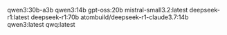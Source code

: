 qwen3:30b-a3b
qwen3:14b
gpt-oss:20b
mistral-small3.2:latest
deepseek-r1:latest
deepseek-r1:70b
atombuild/deepseek-r1-claude3.7:14b
qwen3:latest
qwq:latest